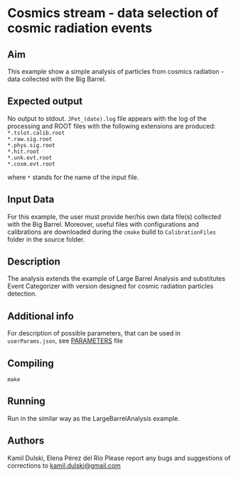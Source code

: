 # Cosmics stream - data selection of cosmic radiation events

## Aim
This example show a simple analysis of particles from cosmics radiation - data collected with the Big Barrel.

## Expected output
No output to stdout.
`JPet_(date).log` file appears with the log of the processing and ROOT files with the following extensions are produced:  
`*.tslot.calib.root`  
`*.raw.sig.root`  
`*.phys.sig.root`  
`*.hit.root`  
`*.unk.evt.root`  
`*.cosm.evt.root`  

where `*` stands for the name of the input file.

## Input Data
For this example, the user must provide her/his own data file(s) collected with the Big Barrel. Moreover, useful files with configurations and calibrations are downloaded during the `cmake` build to `CalibrationFiles` folder in the source folder.

## Description
The analysis extends the example of Large Barrel Analysis and substitutes Event Categorizer with version designed for cosmic radiation particles detection.

## Additional info
For description of possible parameters, that can be used in `userParams.json`, see [PARAMETERS](PARAMETERS.md) file

## Compiling
`make`

## Running
Run in the similar way as the LargeBarrelAnalysis example.

## Authors
Kamil Dulski, Elena Pérez del Río
Please report any bugs and suggestions of corrections to [kamil.dulski@gmail.com](kamil.dulski@gmail.com)
